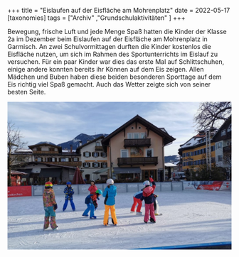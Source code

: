 +++
title = "Eislaufen auf der Eisfläche am Mohrenplatz"
date = 2022-05-17
[taxonomies]
tags = ["Archiv" ,"Grundschulaktivitäten" ]
+++

Bewegung, frische Luft und jede Menge Spaß hatten die Kinder der Klasse 2a im Dezember beim Eislaufen auf der Eisfläche am Mohrenplatz in Garmisch. An zwei Schulvormittagen durften die Kinder kostenlos die Eisfläche nutzen, um sich im Rahmen des Sportunterrichts im Eislauf zu versuchen. Für ein paar Kinder war dies das erste Mal auf Schlittschuhen, einige andere konnten bereits ihr Können auf dem Eis zeigen. Allen Mädchen und Buben haben diese beiden besonderen Sporttage auf dem Eis richtig viel Spaß gemacht. Auch das Wetter zeigte sich von seiner besten Seite.

[![](images/Foto-Eislaufen-1024x676.jpg)](https://volksschule-partenkirchen.de/wp-content/uploads/Foto-Eislaufen.jpg)
